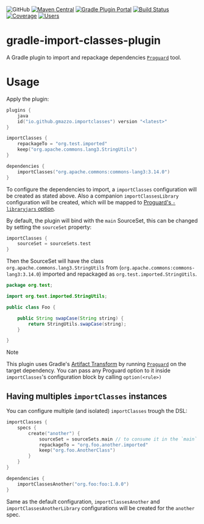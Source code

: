 ![GitHub](https://img.shields.io/github/license/gmazzo/gradle-import-classes-plugin)
[![Maven Central](https://img.shields.io/maven-central/v/io.github.gmazzo.importclasses/io.github.gmazzo.importclasses.gradle.plugin)](https://central.sonatype.com/artifact/io.github.gmazzo.importclasses/io.github.gmazzo.importclasses.gradle.plugin)
[![Gradle Plugin Portal](https://img.shields.io/gradle-plugin-portal/v/io.github.gmazzo.importclasses)](https://plugins.gradle.org/plugin/io.github.gmazzo.importclasses)
[![Build Status](https://github.com/gmazzo/gradle-import-classes-plugin/actions/workflows/ci-cd.yaml/badge.svg)](https://github.com/gmazzo/gradle-import-classes-plugin/actions/workflows/ci-cd.yaml)
[![Coverage](https://codecov.io/gh/gmazzo/gradle-import-classes-plugin/branch/main/graph/badge.svg?token=D5cDiPWvcS)](https://codecov.io/gh/gmazzo/gradle-import-classes-plugin)
[![Users](https://img.shields.io/badge/users_by-Sourcegraph-purple)](https://sourcegraph.com/search?q=content:io.github.gmazzo.importclasses+-repo:github.com/gmazzo/gradle-import-classes-plugin)

# gradle-import-classes-plugin
A Gradle plugin to import and repackage dependencies [`Proguard`](https://www.guardsquare.com/manual/home) tool.

# Usage
Apply the plugin:
```kotlin
plugins {
    java
    id("io.github.gmazzo.importclasses") version "<latest>" 
}

importClasses {
    repackageTo = "org.test.imported"
    keep("org.apache.commons.lang3.StringUtils")
}

dependencies {
    importClasses("org.apache.commons:commons-lang3:3.14.0")
}
```
To configure the dependencies to import, a `importClasses` configuration will be created as stated above.
Also a companion `importClassesLibrary` configuration will be created, which will be mapped to [Proguard's `-libraryjars` option](https://www.guardsquare.com/manual/configuration/usage#libraryjars).

By default, the plugin will bind with the `main` SourceSet, this can be changed by setting the `sourceSet` property:
```kotlin
importClasses {
    sourceSet = sourceSets.test
}
```

Then the SourceSet will have the class `org.apache.commons.lang3.StringUtils` from (`org.apache.commons:commons-lang3:3.14.0`) 
imported and repackaged as `org.test.imported.StringUtils`.
```java
package org.test;

import org.test.imported.StringUtils;

public class Foo {

    public String swapCase(String string) {
        return StringUtils.swapCase(string);
    }

}
```

> [!NOTE]
> This plugin uses Gradle's [Artifact Transform](https://docs.gradle.org/current/userguide/artifact_transforms.html) 
> by running [`Proguard`](https://www.guardsquare.com/manual/home) on the target dependency.
> You can pass any Proguard option to it inside `importClasses`'s configuration block by calling `option(<rule>)`

## Having multiples `importClasses` instances
You can configure multiple (and isolated) `importClasses` trough the DSL:
```kotlin
importClasses {
    specs {
        create("another") {
            sourceSet = sourceSets.main // to consume it in the `main` source set
            repackageTo = "org.foo.another.imported"
            keep("org.foo.AnotherClass")
        }
    }
}

dependencies {
    importClassesAnother("org.foo:foo:1.0.0")
}
```
Same as the default configuration, `importClassesAnother` and `importClassesAnotherLibrary` configurations will be created for the `another` spec.
